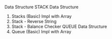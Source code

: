 
Data Structure
STACK Data Structure
1. Stacks (Basic) Impl with Array
2. Stack - Reverse String
3. Stack - Balance Checker
QUEUE Data Structure
1. Queue (Basic) Impl with Array
